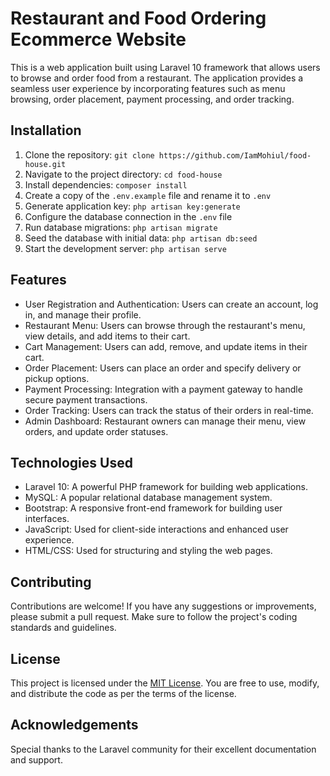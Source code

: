 # Restaurant and Food Ordering Ecommerce Website

This is a web application built using Laravel 10 framework that allows users to browse and order food from a restaurant. The application provides a seamless user experience by incorporating features such as menu browsing, order placement, payment processing, and order tracking.

## Installation

1. Clone the repository: `git clone https://github.com/IamMohiul/food-house.git`
2. Navigate to the project directory: `cd food-house`
3. Install dependencies: `composer install`
4. Create a copy of the `.env.example` file and rename it to `.env`
5. Generate application key: `php artisan key:generate`
6. Configure the database connection in the `.env` file
7. Run database migrations: `php artisan migrate`
8. Seed the database with initial data: `php artisan db:seed`
9. Start the development server: `php artisan serve`

## Features

- User Registration and Authentication: Users can create an account, log in, and manage their profile.
- Restaurant Menu: Users can browse through the restaurant's menu, view details, and add items to their cart.
- Cart Management: Users can add, remove, and update items in their cart.
- Order Placement: Users can place an order and specify delivery or pickup options.
- Payment Processing: Integration with a payment gateway to handle secure payment transactions.
- Order Tracking: Users can track the status of their orders in real-time.
- Admin Dashboard: Restaurant owners can manage their menu, view orders, and update order statuses.

## Technologies Used

- Laravel 10: A powerful PHP framework for building web applications.
- MySQL: A popular relational database management system.
- Bootstrap: A responsive front-end framework for building user interfaces.
- JavaScript: Used for client-side interactions and enhanced user experience.
- HTML/CSS: Used for structuring and styling the web pages.

## Contributing

Contributions are welcome! If you have any suggestions or improvements, please submit a pull request. Make sure to follow the project's coding standards and guidelines.

## License

This project is licensed under the [MIT License](https://opensource.org/licenses/MIT). You are free to use, modify, and distribute the code as per the terms of the license.

## Acknowledgements

Special thanks to the Laravel community for their excellent documentation and support.

